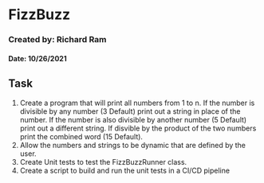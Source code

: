 # FizzBuzz

### Created by: Richard Ram 
#### Date: 10/26/2021

## Task
1. Create a program that will print all numbers from 1 to n. If the number is divisible by any number (3 Default) print out a string in place of the number. If the number is also divisible by another number (5 Default) print out a different string. If disvible by the product of the two numbers print the combined word (15 Default).
2. Allow the numbers and strings to be dynamic that are defined by the user.
3. Create Unit tests to test the FizzBuzzRunner class.
4. Create a script to build and run the unit tests in a CI/CD pipeline
